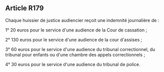 Article R179
----
Chaque huissier de justice audiencier reçoit une indemnité journalière de :

1° 20 euros pour le service d'une audience de la Cour de cassation ;

2° 130 euros pour le service d'une audience de la cour d'assises ;

3° 60 euros pour le service d'une audience du tribunal correctionnel, du
tribunal pour enfants ou d'une chambre des appels correctionnels ;

4° 30 euros pour le service d'une audience du tribunal de police.
